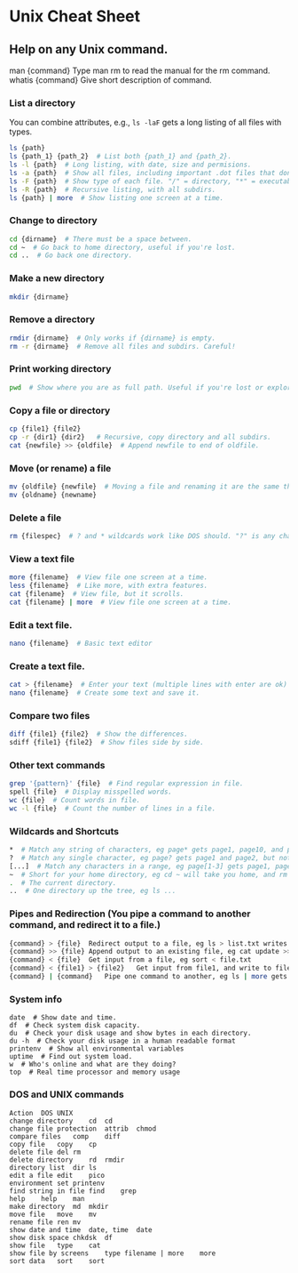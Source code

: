 # Unix Cheat Sheet

## Help on any Unix command.
man {command}	Type man rm to read the manual for the rm command.
whatis {command}	Give short description of command.

### List a directory

You can combine attributes, e.g., `ls -laF` gets a long listing of all files with types.

```bash
ls {path}  
ls {path_1} {path_2}  # List both {path_1} and {path_2}.
ls -l {path}  # Long listing, with date, size and permisions.
ls -a {path}  # Show all files, including important .dot files that don't otherwise show.
ls -F {path}  # Show type of each file. "/" = directory, "*" = executable.
ls -R {path}  # Recursive listing, with all subdirs.
ls {path} | more  # Show listing one screen at a time.
```

### Change to directory

```bash
cd {dirname}  # There must be a space between.
cd ~  # Go back to home directory, useful if you're lost.
cd ..  # Go back one directory.
```

### Make a new directory

```bash
mkdir {dirname}
```

### Remove a directory

```bash
rmdir {dirname}	 # Only works if {dirname} is empty.
rm -r {dirname}	 # Remove all files and subdirs. Careful!
```

### Print working directory

```bash
pwd  # Show where you are as full path. Useful if you're lost or exploring.
```

### Copy a file or directory

```bash
cp {file1} {file2}	
cp -r {dir1} {dir2}	  # Recursive, copy directory and all subdirs.
cat {newfile} >> {oldfile}  # Append newfile to end of oldfile.
```

### Move (or rename) a file

```bash
mv {oldfile} {newfile}  # Moving a file and renaming it are the same thing.
mv {oldname} {newname}	
```

### Delete a file

```bash
rm {filespec}  # ? and * wildcards work like DOS should. "?" is any character; "*" is any string of characters.
```

### View a text file

```bash
more {filename}  # View file one screen at a time.
less {filename}	 # Like more, with extra features.
cat {filename}  # View file, but it scrolls.
cat {filename} | more  # View file one screen at a time.
```

### Edit a text file.

```bash
nano {filename}  # Basic text editor
```

### Create a text file.

```bash
cat > {filename}  # Enter your text (multiple lines with enter are ok) and press control-d to save.
nano {filename}  # Create some text and save it.
```


### Compare two files

```bash
diff {file1} {file2}  # Show the differences.
sdiff {file1} {file2}  # Show files side by side.
```

### Other text commands

```bash
grep '{pattern}' {file}  # Find regular expression in file.
spell {file}  # Display misspelled words.
wc {file}  # Count words in file.
wc -l {file}  # Count the number of lines in a file.
```

### Wildcards and Shortcuts

```bash
*  # Match any string of characters, eg page* gets page1, page10, and page.txt.
?  # Match any single character, eg page? gets page1 and page2, but not page10.
[...]  # Match any characters in a range, eg page[1-3] gets page1, page2, and page3.
~  # Short for your home directory, eg cd ~ will take you home, and rm -r ~ will destroy it.
.  # The current directory.
..  # One directory up the tree, eg ls ...
```

### Pipes and Redirection	(You pipe a command to another command, and redirect it to a file.)

```bash
{command} > {file}	Redirect output to a file, eg ls > list.txt writes directory to file.
{command} >> {file}	Append output to an existing file, eg cat update >> archive adds update to end of archive.
{command} < {file}	Get input from a file, eg sort < file.txt
{command} < {file1} > {file2}	Get input from file1, and write to file2, eg sort < old.txt > new.txt sorts old.txt and saves as new.txt.
{command} | {command}	Pipe one command to another, eg ls | more gets directory and sends it to more to show it one page at a time.
```

### System info

```
date  # Show date and time.
df  # Check system disk capacity.
du  # Check your disk usage and show bytes in each directory.
du -h  # Check your disk usage in a human readable format
printenv  # Show all environmental variables
uptime  # Find out system load.
w  # Who's online and what are they doing?
top  # Real time processor and memory usage
```

### DOS and UNIX commands

```
Action	DOS	UNIX
change directory	cd	cd
change file protection	attrib	chmod
compare files	comp	diff
copy file	copy	cp
delete file	del	rm
delete directory	rd	rmdir
directory list	dir	ls
edit a file	edit	pico
environment	set	printenv
find string in file	find	grep
help	help	man
make directory	md	mkdir
move file	move	mv
rename file	ren	mv
show date and time	date, time	date
show disk space	chkdsk	df
show file	type	cat
show file by screens	type filename | more	more
sort data	sort	sort
```

